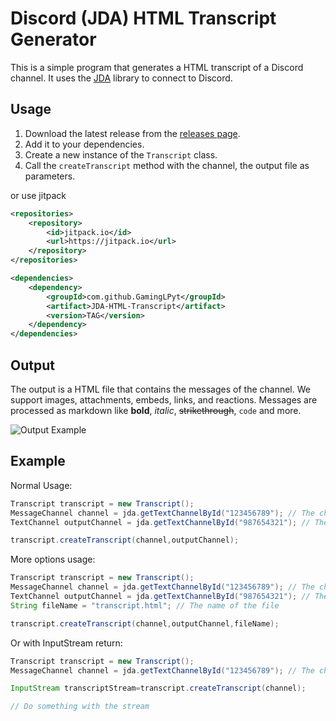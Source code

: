 # Discord (JDA) HTML Transcript Generator

This is a simple program that generates a HTML transcript of a Discord channel. It uses
the [JDA](https://github.com/DV8FromTheWorld/JDA) library to connect to Discord.

## Usage

1. Download the latest release from the [releases page](https://github.com/GamingLPyt/Discord-HTML-Transcript/releases).
2. Add it to your dependencies.
3. Create a new instance of the `Transcript` class.
4. Call the `createTranscript` method with the channel, the output file as parameters.

or use jitpack

````xml
<repositories>
    <repository>
        <id>jitpack.io</id>
        <url>https://jitpack.io</url>
    </repository>
</repositories>
````
````xml
<dependencies>
    <dependency>
        <groupId>com.github.GamingLPyt</groupId>
        <artifact>JDA-HTML-Transcript</artifact>
        <version>TAG</version>
    </dependency>
</dependencies>
````

## Output

The output is a HTML file that contains the messages of the channel.
We support images, attachments, embeds, links, and reactions. Messages are processed
as markdown like **bold**, *italic*, ~~strikethrough~~, `code` and more.

![Output Example](https://camo.githubusercontent.com/731952f7424ed9e745fb311c73781c9fb2d214985c5689f686e482de2ffd5beb/68747470733a2f2f696d672e6465726f636b2e6465762f3566357130612e706e67)

## Example

Normal Usage:

```java
Transcript transcript = new Transcript();
MessageChannel channel = jda.getTextChannelById("123456789"); // The channel you want to create a transcript of
TextChannel outputChannel = jda.getTextChannelById("987654321"); // The channel where the transcript will be sent

transcript.createTranscript(channel,outputChannel);
```

More options usage:

```java
Transcript transcript = new Transcript();
MessageChannel channel = jda.getTextChannelById("123456789"); // The channel you want to create a transcript of
TextChannel outputChannel = jda.getTextChannelById("987654321"); // The channel where the transcript will be sent
String fileName = "transcript.html"; // The name of the file

transcript.createTranscript(channel,outputChannel,fileName);
```

Or with InputStream return:

````java
Transcript transcript = new Transcript();
MessageChannel channel = jda.getTextChannelById("123456789"); // The channel you want to create a transcript of

InputStream transcriptStream=transcript.createTranscript(channel);

// Do something with the stream
````